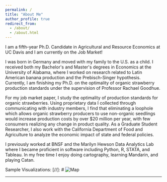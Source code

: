 ```yaml
---
permalink: /
title: "About Me"
author_profile: true
redirect_from: 
  - /about/
  - /about.html
---
```

I am a fifth-year Ph.D. Candidate in Agricultural and Resource Economics at UC Davis and I am currently on the Job Market! 

I was born in Germany and moved with my family to the U.S. as a child. I received both my Bachelor's and Master's degrees in Economics at the University of Alabama, where I worked on research related to Latin American banana production and the Prebisch-Singer hypothesis. Currently, I am finishing my Ph.D. on the optimality of organic strawberry production standards under the supervision of Professor Rachael Goodhue. 

For my job market paper, I study the optimality of production standards for organic strawberries. Using proprietary data I collected through communicating with industry members, I find that eliminating a loophole which allows organic strawberry producers to use non-organic seedlings would increase production costs by over $20 million per year, with few consumers realizing any change in product quality. As a Graduate Student Researcher, I also work with the California Department of Food and Agriculture to analyze the economic impact of state and federal policies. 

I previously worked at BNSF and the Marilyn Hewson Data Analytics Lab where I became proficient in software including Python, R, STATA, and Tableau. In my free time I enjoy doing cartography, learning Mandarin, and playing Catan. 

Sample Visualizations: 
[//]: # ![Map](https://sraburn.github.io/_pages/Images/visualizations.png?raw=true)

-----
